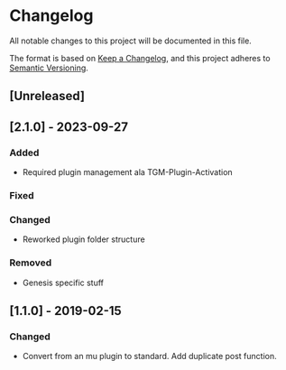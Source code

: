# Changelog

All notable changes to this project will be documented in this file.

The format is based on [Keep a Changelog](https://keepachangelog.com/en/1.0.0/),
and this project adheres to [Semantic Versioning](https://semver.org/spec/v2.0.0.html).

## [Unreleased]

## [2.1.0] - 2023-09-27

### Added

- Required plugin management ala TGM-Plugin-Activation

### Fixed

### Changed

- Reworked plugin folder structure

### Removed

- Genesis specific stuff

## [1.1.0] - 2019-02-15

### Changed

 - Convert from an mu plugin to standard. Add duplicate post function.